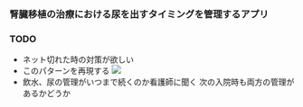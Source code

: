 ### 腎臓移植の治療における尿を出すタイミングを管理するアプリ

### TODO
- ネット切れた時の対策が欲しい
- このパターンを再現する
![](https://gyazo.com/db77d2891e25eaf02dcf42d8a9455412.j)
- 飲水、尿の管理がいつまで続くのか看護師に聞く
次の入院時も両方の管理があるかどうか

